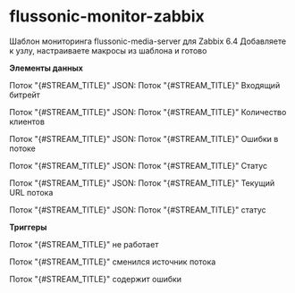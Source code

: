 # flussonic-monitor-zabbix


Шаблон мониторинга flussonic-media-server для Zabbix 6.4 
Добавляете к узлу, настраиваете макросы из шаблона и готово

**Элементы данных**

 Поток "{#STREAM_TITLE}" JSON: Поток "{#STREAM_TITLE}" Входящий битрейт	
 
 Поток "{#STREAM_TITLE}" JSON: Поток "{#STREAM_TITLE}" Количество клиентов	
 
 Поток "{#STREAM_TITLE}" JSON: Поток "{#STREAM_TITLE}" Ошибки в потоке	
 
 Поток "{#STREAM_TITLE}" JSON: Поток "{#STREAM_TITLE}" Статус	
 
 Поток "{#STREAM_TITLE}" JSON: Поток "{#STREAM_TITLE}" Текущий URL потока	
 
 Поток "{#STREAM_TITLE}" JSON: Поток "{#STREAM_TITLE}" статус	

**Триггеры**

Поток "{#STREAM_TITLE}" не работает		

Поток "{#STREAM_TITLE}" сменился источник потока	

Поток "{#STREAM_TITLE}" содержит ошибки		
